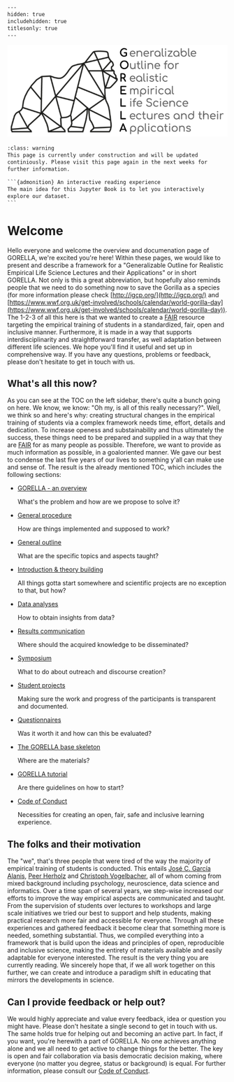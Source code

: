 
```{toctree}
---
hidden: true
includehidden: true
titlesonly: true
---
```


![gorella logo](static/gorella_logo.png)

```{admonition} About the content of this Jupyter Book
:class: warning
This page is currently under construction and will be updated continiously. Please visit this page again in the next weeks for further information.
```
````{margin}
```{admonition} An interactive reading experience
The main idea for this Jupyter Book is to let you interactively explore our dataset.
```
````
# Welcome  

Hello everyone and welcome the overview and documenation page of GORELLA, we're excited you're here! Within these pages,
we would like to present and describe a framework for a "Generalizable Outline for Realistic Empirical Life Science Lectures and their Applications" or in short GORELLA. Not only is this a great abbreviation, but hopefully also reminds people that we need to do something now to save the Gorilla as a species (for more information please check [http://igcp.org/](http://igcp.org/) and [https://www.wwf.org.uk/get-involved/schools/calendar/world-gorilla-day](https://www.wwf.org.uk/get-involved/schools/calendar/world-gorilla-day)). The 1-2-3 of all this here is that we wanted to create a [FAIR](https://en.wikipedia.org/wiki/FAIR_data) resource targeting the empirical training of students in a standardized, fair, open and inclusive manner. Furthermore, it is made in a way that supports interdisciplinarity and straightforward transfer, as well adaptation between different life sciences. We hope you'll find it useful and set up in comprehensive way. If you have any questions, problems or feedback, please don't hesitate to get in touch with us.




## What's all this now?

As you can see at the TOC on the left sidebar, there's quite a bunch going on here. We know, we know: "Oh my, is all of this really necessary?". Well, we think so and here's why: creating structural changes in the empirical training of students via a complex framework needs time, effort, details and dedication. To increase openess and substainability and thus ultimately the success, these things need to be prepared and supplied in a way that they are [FAIR](https://en.wikipedia.org/wiki/FAIR_data) for as many people as possible. Therefore, we want to provide as much information as possible, in a goaloriented manner. We gave our best to condense the last five years of our lives to something y'all can make use and sense of. The result is the already mentioned TOC, which includes the following sections:

* [GORELLA - an overview](https://gorella.netlify.app/overview.html)

   What's the problem and how are we propose to solve it?

* [General procedure](https://gorella.netlify.app/procedure.html)

   How are things implemented and supposed to work?

* [General outline](https://gorella.netlify.app/outline.html)

   What are the specific topics and aspects taught?

* [Introduction & theory building](https://gorella.netlify.app/introduction_theory_building.html)

   All things gotta start somewhere and scientific projects are no exception to that, but how?

* [Data analyses](https://gorella.netlify.app/data_analyses.html)

   How to obtain insights from data?

* [Results communication](https://gorella.netlify.app/results_communication.html)

   Where should the acquired knowledge to be disseminated?

* [Symposium](https://gorella.netlify.app/symposium.html)

   What to do about outreach and discourse creation?

* [Student projects](https://gorella.netlify.app/projects.html)

   Making sure the work and progress of the participants is transparent and documented.

* [Questionnaires](https://gorella.netlify.app/questionnaires.html)

   Was it worth it and how can this be evaluated?

* [The GORELLA base skeleton](https://gorella.netlify.app/base.html)

   Where are the materials?   

* [GORELLA tutorial](https://gorella.netlify.app/tutorial.html)

   Are there guidelines on how to start?

* [Code of Conduct](https://gorella.netlify.app/coc)

   Necessities for creating an open, fair, safe and inclusive learning experience.


## The folks and their motivation

The "we", that's three people that were tired of the way the majority of empirical training of students is conducted. This entails [José C. García Alanis](), [Peer Herholz]() and [Christoph Vogelbacher](), all of whom coming from mixed background including psychology, neuroscience, data science and informatics. Over a time span of several years, we step-wise increased our efforts to improve the way empirical aspects are communicated and taught. From the supervision of students over lectures to workshops and large scale initiatives we tried our best to support and help students, making practical research more fair and accessible for everyone.
Through all these experiences and gathered feedback it become clear that something more is needed, something substantial. Thus, we compiled everything into a framework that is build upon the ideas and principles of open, reproducible and inclusive science, making the entirety of materials available and easily adaptable for everyone interested. The result is the very thing you are currently reading. We sincerely hope that, if we all work together on this further, we can create and introduce a paradigm shift in educating that mirrors the developments in science.

## Can I provide feedback or help out?

We would highly appreciate and value every feedback, idea or question you might have. Please don't hesitate a single second to get in touch with us. The same holds true for helping out and becoming an active part. In fact, if you want, you're herewith a part of GORELLA. No one achieves anything alone and we all need to get active to change things for the better. The key is open and fair collaboration via basis democratic decision making, where everyone (no matter you degree, status or background) is equal. For further information, please consult our [Code of Conduct](https://gorella.netlify.app/coc).

